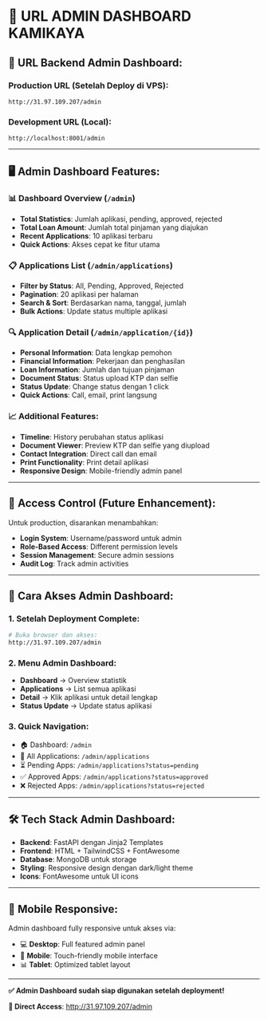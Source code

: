 # 🎯 URL ADMIN DASHBOARD KAMIKAYA

## 📍 **URL Backend Admin Dashboard:**

### **Production URL (Setelah Deploy di VPS):**
```
http://31.97.109.207/admin
```

### **Development URL (Local):**
```
http://localhost:8001/admin
```

---

## 🖥️ **Admin Dashboard Features:**

### 📊 **Dashboard Overview** (`/admin`)
- **Total Statistics**: Jumlah aplikasi, pending, approved, rejected
- **Total Loan Amount**: Jumlah total pinjaman yang diajukan
- **Recent Applications**: 10 aplikasi terbaru
- **Quick Actions**: Akses cepat ke fitur utama

### 📋 **Applications List** (`/admin/applications`)
- **Filter by Status**: All, Pending, Approved, Rejected
- **Pagination**: 20 aplikasi per halaman
- **Search & Sort**: Berdasarkan nama, tanggal, jumlah
- **Bulk Actions**: Update status multiple aplikasi

### 🔍 **Application Detail** (`/admin/application/{id}`)
- **Personal Information**: Data lengkap pemohon
- **Financial Information**: Pekerjaan dan penghasilan
- **Loan Information**: Jumlah dan tujuan pinjaman
- **Document Status**: Status upload KTP dan selfie
- **Status Update**: Change status dengan 1 click
- **Quick Actions**: Call, email, print langsung

### 📈 **Additional Features:**
- **Timeline**: History perubahan status aplikasi
- **Document Viewer**: Preview KTP dan selfie yang diupload
- **Contact Integration**: Direct call dan email
- **Print Functionality**: Print detail aplikasi
- **Responsive Design**: Mobile-friendly admin panel

---

## 🔐 **Access Control (Future Enhancement):**

Untuk production, disarankan menambahkan:
- **Login System**: Username/password untuk admin
- **Role-Based Access**: Different permission levels
- **Session Management**: Secure admin sessions
- **Audit Log**: Track admin activities

---

## 🚀 **Cara Akses Admin Dashboard:**

### **1. Setelah Deployment Complete:**
```bash
# Buka browser dan akses:
http://31.97.109.207/admin
```

### **2. Menu Admin Dashboard:**
- **Dashboard** → Overview statistik
- **Applications** → List semua aplikasi
- **Detail** → Klik aplikasi untuk detail lengkap
- **Status Update** → Update status aplikasi

### **3. Quick Navigation:**
- 🏠 Dashboard: `/admin`
- 📄 All Applications: `/admin/applications`
- ⏳ Pending Apps: `/admin/applications?status=pending`
- ✅ Approved Apps: `/admin/applications?status=approved`
- ❌ Rejected Apps: `/admin/applications?status=rejected`

---

## 🛠️ **Tech Stack Admin Dashboard:**

- **Backend**: FastAPI dengan Jinja2 Templates
- **Frontend**: HTML + TailwindCSS + FontAwesome
- **Database**: MongoDB untuk storage
- **Styling**: Responsive design dengan dark/light theme
- **Icons**: FontAwesome untuk UI icons

---

## 📱 **Mobile Responsive:**

Admin dashboard fully responsive untuk akses via:
- 💻 **Desktop**: Full featured admin panel
- 📱 **Mobile**: Touch-friendly mobile interface
- 📊 **Tablet**: Optimized tablet layout

---

**✅ Admin Dashboard sudah siap digunakan setelah deployment!**

**🔗 Direct Access**: http://31.97.109.207/admin